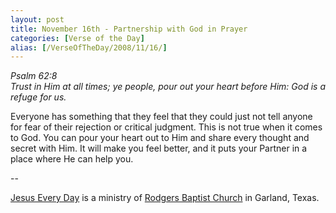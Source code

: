 ```yaml
---
layout: post
title: November 16th - Partnership with God in Prayer
categories: [Verse of the Day]
alias: [/VerseOfTheDay/2008/11/16/]
---
```


_Psalm 62:8  
Trust in Him at all times; ye people, pour out your heart before
Him: God is a refuge for us._

Everyone has something that they feel that they could just not tell
anyone for fear of their rejection or critical judgment. This is not
true when it comes to God. You can pour your heart out to Him and
share every thought and secret with Him. It will make you feel
better, and it puts your Partner in a place where He can help you.

 --

<a href=http://jesuseveryday.net>Jesus Every Day</a> is a ministry of <a href=http://rodgersbaptist.net>Rodgers Baptist Church</a> in Garland, Texas.
